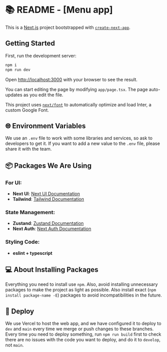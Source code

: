 # 📚 README - [Menu app]

This is a [Next.js](https://nextjs.org/) project bootstrapped with [`create-next-app`](https://github.com/vercel/next.js/tree/canary/packages/create-next-app).

## Getting Started

First, run the development server:

```bash
npm i
npm run dev
```

Open [http://localhost:3000](http://localhost:3000) with your browser to see the result.

You can start editing the page by modifying `app/page.tsx`. The page auto-updates as you edit the file.

This project uses [`next/font`](https://nextjs.org/docs/basic-features/font-optimization) to automatically optimize and load Inter, a custom Google Font.


## 🌐 Environment Variables
We use an `.env` file to work with some libraries and services, so ask to developers to get it.
If you want to add a new value to the `.env` file, please share it with the team.

## 📦 Packages We Are Using

### For UI:
- **Next UI**: [Next UI Documentation](https://nextui.org/docs/guide/introduction)
- **Tailwind**: [Tailwind Documentation](https://tailwindcss.com/docs/installation)

### State Management:
- **Zustand**: [Zustand Documentation](https://docs.pmnd.rs/zustand/getting-started/introduction)
- **Next Auth**: [Next Auth Documentation](https://next-auth.js.org/getting-started/introduction)

### Styling Code:
- **eslint + typescript**

## 💻 About Installing Packages
Everything you need to install use `npm`. 
Also, avoid installing unnecessary packages to make the project as light as possible.
Also install exact (`npm install package-name -E`) packages to avoid incompatibilities in the future.

## 🚀 Deploy
We use Vercel to host the web app, and we have configured it to deploy to `dev` and `main` every time we merge or push changes to these branches.
Every time you need to deploy something, run `npm run build` first to check there are no issues with the code you want to deploy, and do it to `develop`, not `main`.
